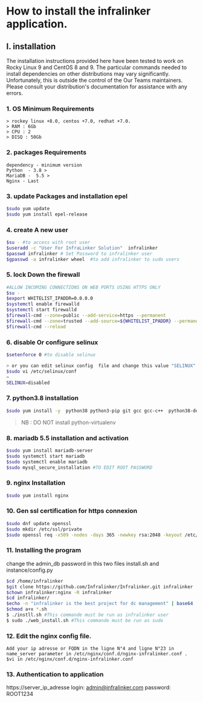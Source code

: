 # How to install the infralinker application.
## I. installation
The installation instructions provided here have been tested to work on Rocky Linux 9 and CentOS 8 and 9. The particular commands needed to install dependencies on other distributions may vary significantly. Unfortunately, this is outside the control of the Our Teams maintainers. Please consult your distribution's documentation for assistance with any errors.

### 1. OS Minimum Requirements
```
> rockey linux +8.0, centos +7.0, redhat +7.0.
> RAM : 6Gb
> CPU : 2
> DISQ : 50Gb
```
### 2. packages Requirements
```
dependency - minimum version
Python  - 3.8 >
MariaDB -  5.5 >
Nginx - Last
```
### 3. update Packages and installation epel
```bash
$sudo yum update
$sudo yum install epel-release
```
### 4. create A new user

```bash
$su - #to access with root user
$useradd -c "User For InfraLinker Solution"  infralinker
$passwd infralinker # Set Password to infralinker user
$gpasswd -a infralinker wheel  #to add infralinker to sudo users
```

### 5. lock Down the firewall

```bash
#ALLOW INCOMING CONNECTIONS ON WEB PORTS USING HTTPS ONLY
$su -
$export WHITELIST_IPADDR=0.0.0.0
$systemctl enable firewalld
$systemctl start firewalld
$firewall-cmd --zone=public --add-service=https --permanent
$firewall-cmd --zone=trusted --add-source=${WHITELIST_IPADDR} --permanent
$firewall-cmd --reload
```

### 6. disable Or configure selinux
```bash
$setenforce 0 #to disable selinux 

> or you can edit selinux config  file and change this value "SELINUX" to disabled
$sudo vi /etc/selinux/conf
~
SELINUX=disabled
```

### 7. python3.8 installation

```bash
$sudo yum install -y  python38 python3-pip git gcc gcc-c++  python38-devel  python3-virtualenv  zlib-devel  libjpeg-devel  python3-wheel (For python  Pillow Library)
```
>NB : DO NOT install python-virtualenv

### 8. mariadb 5.5 installation and activation
```bash
$sudo yum install mariadb-server
$sudo systemctl start mariadb
$sudo systemctl enable mariadb
$sudo mysql_secure_installation #TO EDIT ROOT PASSWORD
```

### 9. nginx Installation
```bash
$sudo yum install nginx
```

### 10. Gen ssl certification for https connexion
```bash
$sudo dnf update openssl
$sudo mkdir /etc/ssl/private
$sudo openssl req -x509 -nodes -days 365 -newkey rsa:2048 -keyout /etc/ssl/private/nginx-selfsigned.key -out /etc/ssl/certs/nginx-selfsigned.crt
```

### 11. Installing the  program
change the admin_db password in this two files
install.sh and instance/config.py

```bash
$cd /home/infralinker
$git clone https://github.com/Infralinker/Infralinker.git infralinker
$chown infralinker:nginx -R infralinker
$cd infralinker/
$echo -n "infralinker is the best project for dc management" | base64  #copy the output of this commande in instance/config.py at (STRIPE_API_KEY)
$chmod a+x *.sh
$ ./instll.sh #This commande must be run as infralinker user
$ sudo ./web_install.sh #This commande must be run as sudo
```

### 12. Edit the nginx config file.
```
Add your ip adresse or FQDN in the ligne N°4 and ligne N°23 in name_server parameter in /etc/nginx/conf.d/nginx-infralinker.conf .
$vi in /etc/nginx/conf.d/nginx-infralinker.conf 
```

### 13. Authentication to application
https://server_ip_adresse
login: admin@infralinker.com
password: ROOT1234

